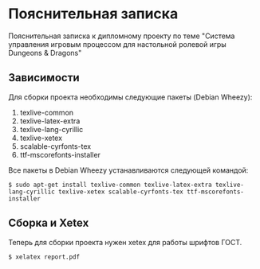# Пояснительная записка

Пояснительная записка к дипломному проекту по теме "Система управления игровым процессом для настольной ролевой игры Dungeons & Dragons"

## Зависимости

Для сборки проекта необходимы следующие пакеты (Debian Wheezy):

1. texlive-common
2. texlive-latex-extra
3. texlive-lang-cyrillic
4. texlive-xetex
5. scalable-cyrfonts-tex
6. ttf-mscorefonts-installer

Все пакеты в Debian Wheezy устанавливаются следующей командой:

    $ sudo apt-get install texlive-common texlive-latex-extra texlive-lang-cyrillic texlive-xetex scalable-cyrfonts-tex ttf-mscorefonts-installer

## Сборка и Xetex

Теперь для сборки проекта нужен xetex для работы шрифтов ГОСТ.

    $ xelatex report.pdf
